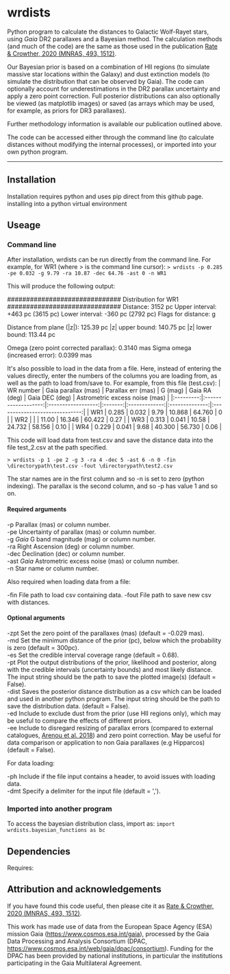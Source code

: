 # wrdists
Python program to calculate the distances to Galactic Wolf-Rayet stars, using *Gaia* DR2 parallaxes and a Bayesian method. The calculation methods (and much of the code) are the same as those used in the publication [Rate & Crowther, 2020 (MNRAS, 493, 1512)](https://ui.adsabs.harvard.edu/abs/2020MNRAS.493.1512R/abstract). 

Our Bayesian prior is based on a combination of HII regions (to simulate massive star locations within the Galaxy) and dust extinction models (to simulate the distribution that can be observed by Gaia). The code can optionally account for underestimations in the DR2 parallax uncertainty and apply a zero point correction. Full posterior distributions can also optionally be viewed (as matplotlib images) or saved (as arrays which may be used, for example, as priors for DR3 parallaxes). 

Further methodology information is available our publication outlined above.

The code can be accessed either through the command line (to calculate distances without modifying the internal processes), or imported into your own python program.

---

## Installation

Installation requires python and uses pip direct from this github page. 
installing into a python virtual environment

## Useage

### Command line

After installation, wrdists can be run directly from the command line. For example, for WR1 (where > is the command line cursor):
```> wrdists -p 0.285 -pe 0.032 -g 9.79 -ra 10.87 -dec 64.76 -ast 0 -n WR1```

This will produce the following output:

##############################
Distribution for WR1
##############################
Distance: 3152 pc
Upper interval: +463 pc (3615 pc)
Lower interval: -360 pc (2792 pc)
Flags for distance:  g

Distance from plane (|z|): 125.39 pc
|z| upper bound: 140.75 pc
|z| lower bound: 113.44 pc

Omega (zero point corrected parallax): 0.3140 mas
Sigma omega (increased error): 0.0399 mas


It's also possible to load in the data from a file. Here, instead of entering the values directly, enter the numbers of the columns you are loading from, as well as the path to load from/save to. For example, from this file (test.csv):
| WR number | Gaia parallax (mas) | Parallax err (mas) | G (mag) | Gaia RA (deg) | Gaia DEC (deg) | Astrometric excess noise (mas) |
|:---------:|:-------------------:|:------------------:|:-------:|:-------------:|:--------------:|:------------------------------:|
| WR1       | 0.285               | 0.032              | 9.79    | 10.868        |  64.760        |            0                   |
| WR2       |                     |                    | 11.00   | 16.346        |  60.422        |           0.27                 |
| WR3       | 0.313               | 0.041              | 10.58   | 24.732        |  58.156        |           0.10                 |
| WR4       | 0.229               | 0.041              | 9.68    | 40.300        |  56.730        |           0.06                 |

This code will load data from test.csv and save the distance data into the file test_2.csv at the path specified.

```> wrdists -p 1 -pe 2 -g 3 -ra 4 -dec 5 -ast 6 -n 0 -fin \directorypath\test.csv -fout \directorypath\test2.csv``` 

The star names are in the first column and so -n is set to zero (python indexing). The parallax is the second column, and so -p has value 1 and so on. 

#### Required arguments

-p Parallax (mas) or column number.\
-pe Uncertainty of parallax (mas) or column number.\
-g *Gaia* G band magnitude (mag) or column number.\
-ra Right Ascension (deg) or column number.\
-dec Declination (dec) or column number.\
-ast *Gaia* Astrometric excess noise (mas) or column number.\
-n Star name or column number.

Also required when loading data from a file:

-fin File path to load csv containing data.
-fout File path to save new csv with distances. 


#### Optional arguments

-zpt Set the zero point of the parallaxes (mas) (default = -0.029 mas).\
-md Set the minimum distance of the prior (pc), below which the probability is zero (default = 300pc). \
-es Set the credible interval coverage range (default = 0.68). \
-pt Plot the output distributions of the prior, likelihood and posterior, along with the credible intervals (uncertainty bounds) and most likely distance. The input string should be the path to save the plotted image(s) (default = False). \
-dist Saves the posterior distance distribution as a csv which can be loaded and used in another python program. The input string should be the path to save the distribution data. (default = False). \
-ed Include to exclude dust from the prior (use HII regions only), which may be useful to compare the effects of different priors. \
-ee Include to disregard resizing of parallax errors (compared to external catalogues, [Arenou et al. 2018](https://ui.adsabs.harvard.edu/abs/2018A%26A...616A..17A/abstract)) and zero point correction. May be useful for data comparison or application to non Gaia parallaxes (e.g Hipparcos) (default = False).

For data loading: 

-ph Include if the file input contains a header, to avoid issues with loading data. \
-dmt Specify a delimiter for the input file (default = ',').


### Imported into another program

To access the bayesian distribution class, import as:
```import wrdists.bayesian_functions as bc```

## Dependencies

Requires: 

## Attribution and acknowledgements
If you have found this code useful, then please cite it as [Rate & Crowther, 2020 (MNRAS, 493, 1512)](https://ui.adsabs.harvard.edu/abs/2020MNRAS.493.1512R/abstract).

This work has made use of data from the European Space Agency (ESA) mission Gaia (https://www.cosmos.esa.int/gaia), processed by the Gaia Data Processing and Analysis Consortium (DPAC, https://www.cosmos.esa.int/web/gaia/dpac/consortium). Funding for the DPAC has been provided by national institutions, in particular the institutions participating in the Gaia Multilateral Agreement.
